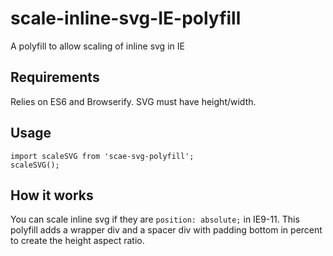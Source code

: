 # scale-inline-svg-IE-polyfill
A polyfill to allow scaling of inline svg in IE

## Requirements
Relies on ES6 and Browserify.
SVG must have height/width.

## Usage
```
import scaleSVG from 'scae-svg-polyfill';
scaleSVG();
```

## How it works
You can scale inline svg if they are `position: absolute;` in IE9-11.
This polyfill adds a wrapper div and a spacer div with padding bottom in percent to create the height aspect ratio.